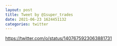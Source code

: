```yaml
--- 
layout: post 
title: Tweet by @1super_trades 
date: 2021-06-23 1624451132 
categories: twitter 
--- 
```

https://twitter.com/o/status/1407675923063881731